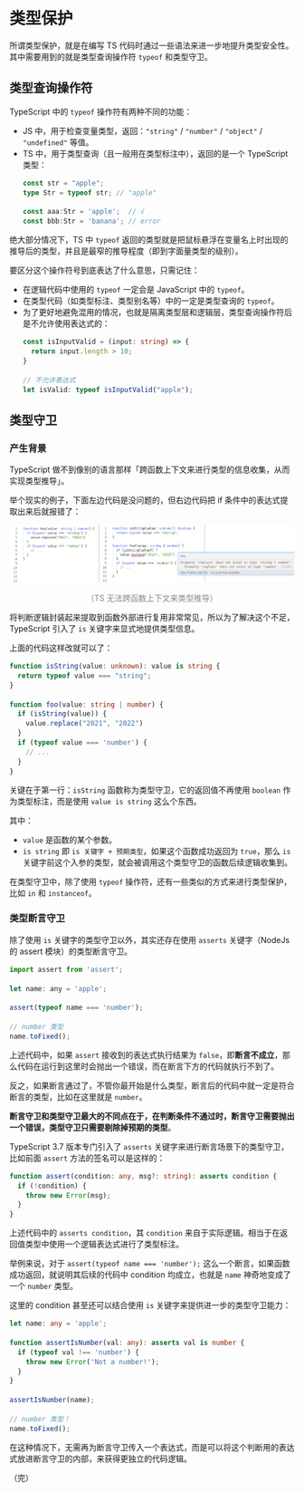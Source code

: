 # 类型保护

所谓类型保护，就是在编写 TS 代码时通过一些语法来进一步地提升类型安全性。其中需要用到的就是类型查询操作符 `typeof` 和类型守卫。

## 类型查询操作符

TypeScript 中的 `typeof` 操作符有两种不同的功能：

* JS 中，用于检查变量类型，返回：`"string"` / `"number"` / `"object"` / `"undefined"` 等值。
* TS 中，用于类型查询（且一般用在类型标注中），返回的是一个 TypeScript 类型：
  ```typescript
  const str = "apple";
  type Str = typeof str; // "apple"

  const aaa:Str = 'apple';  // √
  const bbb:Str = 'banana'; // error
  ```

绝大部分情况下，TS 中 `typeof` 返回的类型就是把鼠标悬浮在变量名上时出现的推导后的类型，并且是最窄的推导程度（即到字面量类型的级别）。

要区分这个操作符号到底表达了什么意思，只需记住：

* 在逻辑代码中使用的 `typeof` 一定会是 JavaScript 中的 `typeof`。
* 在类型代码（如类型标注、类型别名等）中的一定是类型查询的 `typeof`。
* 为了更好地避免混用的情况，也就是隔离类型层和逻辑层，类型查询操作符后是不允许使用表达式的：
  ```typescript
  const isInputValid = (input: string) => {
    return input.length > 10;
  }

  // 不允许表达式
  let isValid: typeof isInputValid("apple");
  ```

## 类型守卫

### 产生背景

TypeScript 做不到像别的语言那样「跨函数上下文来进行类型的信息收集，从而实现类型推导」。

举个现实的例子，下面左边代码是没问题的，但右边代码把 if 条件中的表达式提取出来后就报错了：

<div style="text-align: center;">
  <img src="./assets/ts-type-derived-across-context.png" alt="TS 无法跨函数上下文来类型推导">
  <p style="text-align: center; color: #888;">（TS 无法跨函数上下文来类型推导）</p>
</div>

将判断逻辑封装起来提取到函数外部进行复用非常常见，所以为了解决这个不足，TypeScript 引入了 `is` 关键字来显式地提供类型信息。

上面的代码这样改就可以了：

```typescript {1}
function isString(value: unknown): value is string {
  return typeof value === "string";
}

function foo(value: string | number) {
  if (isString(value)) {
    value.replace("2021", "2022")
  }
  if (typeof value === 'number') {
    // ...
  }
}
```

关键在于第一行：`isString` 函数称为类型守卫，它的返回值不再使用 `boolean` 作为类型标注，而是使用 `value is string` 这么个东西。

其中：

* `value` 是函数的某个参数。
* `is string` 即 `is 关键字 + 预期类型`，如果这个函数成功返回为 `true`，那么 `is` 关键字前这个入参的类型，就会被调用这个类型守卫的函数后续逻辑收集到。

在类型守卫中，除了使用 `typeof` 操作符，还有一些类似的方式来进行类型保护，比如 `in` 和 `instanceof`。

### 类型断言守卫

除了使用 `is` 关键字的类型守卫以外，其实还存在使用 `asserts` 关键字（NodeJs 的 assert 模块）的类型断言守卫。

```javascript
import assert from 'assert';

let name: any = 'apple';

assert(typeof name === 'number');

// number 类型
name.toFixed();
```

上述代码中，如果 `assert` 接收到的表达式执行结果为 `false`，即**断言不成立**，那么代码在运行到这里时会抛出一个错误，而在断言下方的代码就执行不到了。

反之，如果断言通过了，不管你最开始是什么类型，断言后的代码中就一定是符合断言的类型，比如在这里就是 `number`。

**断言守卫和类型守卫最大的不同点在于，在判断条件不通过时，断言守卫需要抛出一个错误，类型守卫只需要剔除掉预期的类型**。 

TypeScript 3.7 版本专门引入了 `asserts` 关键字来进行断言场景下的类型守卫，比如前面 `assert` 方法的签名可以是这样的：

```typescript
function assert(condition: any, msg?: string): asserts condition {
  if (!condition) {
    throw new Error(msg);
  }
}
```

上述代码中的 `asserts condition`，其 `condition` 来自于实际逻辑。相当于在返回值类型中使用一个逻辑表达式进行了类型标注。

举例来说，对于 `assert(typeof name === 'number');` 这么一个断言，如果函数成功返回，就说明其后续的代码中 condition 均成立，也就是 `name` 神奇地变成了一个 `number` 类型。

这里的 condition 甚至还可以结合使用 `is` 关键字来提供进一步的类型守卫能力：

```typescript
let name: any = 'apple';

function assertIsNumber(val: any): asserts val is number {
  if (typeof val !== 'number') {
    throw new Error('Not a number!');
  }
}

assertIsNumber(name);

// number 类型！
name.toFixed();
```

在这种情况下，无需再为断言守卫传入一个表达式，而是可以将这个判断用的表达式放进断言守卫的内部，来获得更独立的代码逻辑。

（完）
